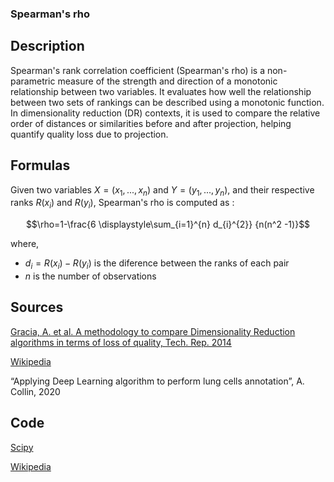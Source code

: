 ### Spearman's rho 

## Description 

Spearman's rank correlation coefficient (Spearman's rho) is a non-parametric measure of the strength and direction of a monotonic relationship between two variables. 
It evaluates how well the relationship between two sets of rankings can be described using a monotonic function.
In dimensionality reduction (DR) contexts, it is used to compare the relative order of distances or similarities before and after projection, helping quantify quality loss due to projection.

## Formulas 

Given two variables $X=(x_1,...,x_n)$ and $Y=(y_1,...,y_n)$, and their respective ranks $R(x_i)$ and $R(y_i)$, Spearman's rho is computed as : 

$$\rho=1-\frac{6 \displaystyle\sum_{i=1}^{n} d_{i}^{2}} {n(n^2 -1)}$$

where, 
- $d_i=R(x_i)-R(y_i)$ is the diference between the ranks of each pair
- $n$ is the number of observations

## Sources 

[Gracia, A. et al. A methodology to compare Dimensionality Reduction algorithms in terms of loss of quality, Tech. Rep. 2014](https://www.sciencedirect.com/science/article/pii/S0020025514001741)

[Wikipedia](https://en.wikipedia.org/wiki/Spearman%27s_rank_correlation_coefficient)

“Applying Deep Learning algorithm to perform lung cells annotation”, A. Collin, 2020

## Code

[Scipy](https://docs.scipy.org/doc/scipy/reference/generated/scipy.stats.spearmanr.html)

[Wikipedia](https://en.wikipedia.org/wiki/Spearman%27s_rank_correlation_coefficient)
